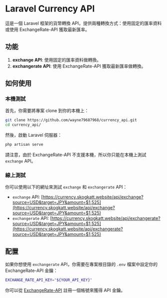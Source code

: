 # Laravel Currency API

這是一個 Laravel 框架的貨幣轉換 API，提供兩種轉換方式：使用固定的匯率資料或使用 ExchangeRate-API 獲取最新匯率。

## 功能

1. **exchange API**: 使用固定的匯率資料做轉換。
2. **exchangerate API**: 使用 ExchangeRate-API 獲取最新匯率做轉換。

## 如何使用

### 本機測試

首先，你需要將專案 clone 到你的本機上：

```bash
git clone https://github.com/wayne79687968/currency_api.git
cd currency_api/
```

然後，啟動 Laravel 伺服器：

```bash
php artisan serve
```

請注意，由於 ExchangeRate-API 不支援本機，所以你只能在本機上測試 `exchange` API。

### 線上測試

你可以使用以下的網址來測試 `exchange` 和 `exchangerate` API：

- `exchange` API: [https://currency.skogkatt.website/api/exchange?source=USD&target=JPY&amount=$1,525](https://currency.skogkatt.website/api/exchange?source=USD&target=JPY&amount=$1,525)
- `exchangerate` API: [https://currency.skogkatt.website/api/exchangerate?source=USD&target=JPY&amount=$1,525](https://currency.skogkatt.website/api/exchangerate?source=USD&target=JPY&amount=$1,525)

## 配置

如果你想使用 `exchangerate` API，你需要在專案根目錄的 `.env` 檔案中設定你的 ExchangeRate-API 金鑰：

```bash
EXCHANGE_RATE_API_KEY="${YOUR_API_KEY}"
```

你可以從 [ExchangeRate-API](https://www.exchangerate-api.com/) 註冊一個帳號來獲得 API 金鑰。
